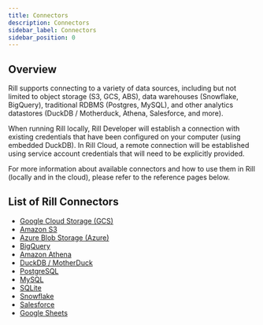 ```yaml
---
title: Connectors
description: Connectors
sidebar_label: Connectors
sidebar_position: 0
---
```

## Overview

Rill supports connecting to a variety of data sources, including but not limited to object storage (S3, GCS, ABS), data warehouses (Snowflake, BigQuery), traditional RDBMS (Postgres, MySQL), and other analytics datastores (DuckDB / Motherduck, Athena, Salesforce, and more).

When running Rill locally, Rill Developer will establish a connection with existing credentials that have been configured on your computer (using embedded DuckDB). In Rill Cloud, a remote connection will be established using service account credentials that will need to be explicitly provided. 

For more information about available connectors and how to use them in Rill (locally and in the cloud), please refer to the reference pages below.

## List of Rill Connectors

- [Google Cloud Storage (GCS)](gcs.md)
- [Amazon S3](s3.md) 
- [Azure Blob Storage (Azure)](azure.md)
- [BigQuery](bigquery.md)
- [Amazon Athena](athena.md)
- [DuckDB / MotherDuck](motherduck.md)
- [PostgreSQL](postgres.md)
- [MySQL](mysql.md)
- [SQLite](sqlite.md)
- [Snowflake](snowflake.md)
- [Salesforce](salesforce.md)
- [Google Sheets](googlesheets.md)
